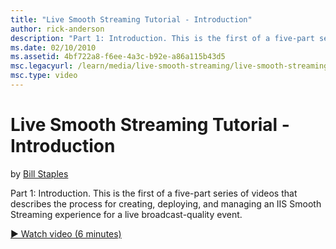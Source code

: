 ```yaml
---
title: "Live Smooth Streaming Tutorial - Introduction"
author: rick-anderson
description: "Part 1: Introduction. This is the first of a five-part series of videos that describes the process for creating, deploying, and managing an IIS Smooth Stream..."
ms.date: 02/10/2010
ms.assetid: 4bf722a8-f6ee-4a3c-b92e-a86a115b43d5
msc.legacyurl: /learn/media/live-smooth-streaming/live-smooth-streaming-tutorial-introduction
msc.type: video
---
```

# Live Smooth Streaming Tutorial - Introduction

by [Bill Staples](https://twitter.com/bstaples)

Part 1: Introduction. This is the first of a five-part series of videos that describes the process for creating, deploying, and managing an IIS Smooth Streaming experience for a live broadcast-quality event.

[&#9654; Watch video (6 minutes)](https://channel9.msdn.com/Blogs/IIS-NET-Site-Videos/live-smooth-streaming-tutorial-introduction)
